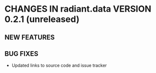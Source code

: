 # CHANGES IN radiant.data VERSION 0.2.1 (unreleased)

## NEW FEATURES

## BUG FIXES

- Updated links to source code and issue tracker

